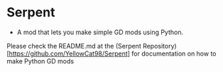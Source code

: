 # Serpent

- A mod that lets you make simple GD mods using Python.

Please check the README.md at the (Serpent Repository)[https://github.com/YellowCat98/Serpent] for documentation on how to make Python GD mods